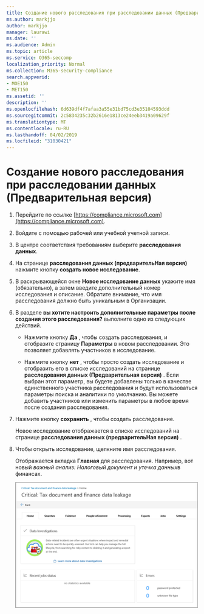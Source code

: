 ```yaml
---
title: Создание нового расследования при расследовании данных (Предварительная версия)
ms.author: markjjo
author: markjjo
manager: laurawi
ms.date: ''
ms.audience: Admin
ms.topic: article
ms.service: O365-seccomp
localization_priority: Normal
ms.collection: M365-security-compliance
search.appverid:
- MOE150
- MET150
ms.assetid: ''
description: ''
ms.openlocfilehash: 6d639df4f7afaa3a55e31bd75cd3e35104593ddd
ms.sourcegitcommit: 2c5834235c32b2616e1813ce24eeb3419a09629f
ms.translationtype: MT
ms.contentlocale: ru-RU
ms.lasthandoff: 04/02/2019
ms.locfileid: "31030421"
---
```

# <a name="create-a-new-investigation-in-data-investigations-preview"></a>Создание нового расследования при расследовании данных (Предварительная версия)

1. Перейдите по ссылке [https://compliance.microsoft.com](https://compliance.microsoft.com).
    
2. Войдите с помощью рабочей или учебной учетной записи.
    
3. В центре соответствия требованиям выберите **расследования данных**.
 
4. На странице **расследования данных (предварительНая версия)** нажмите кнопку **создать новое исследование**.
    
5. В раскрывающейся окне **Новое исследование данных** укажите имя (обязательно), а затем введите дополнительный номер исследования и описание. Обратите внимание, что имя расследования должно быть уникальным в Организации.

6. В разделе **вы хотите настроить дополнительные параметры после создания этого расследования?** выполните одно из следующих действий.

    - Нажмите кнопку **Да** , чтобы создать расследования, и отобразите страницу **Параметры** в новом расследовании. Это позволяет добавлять участников в исследование.
    
    - Нажмите кнопку **нет** , чтобы просто создать исследование и отобразить его в списке исследований на странице **расследования данных (Предварительная версия)** . Если выбран этот параметр, вы будете добавлены только в качестве единственного участника расследования и будут использоваться параметры поиска и аналитики по умолчанию. Вы можете добавить участников или изменить параметры в любое время после создания расследования.

7. Нажмите кнопку **сохранить** , чтобы создать расследование.

    Новое исследование отображается в списке исследований на странице **расследования данных (предварительНая версия)** . 

8. Чтобы открыть исследование, щелкните имя расследования. 

    Отображается вкладка **Главная** для расследования. Например, вот новый *важный анализ: Налоговый документ и утечка данных*в финансах.

    ![Вкладка "Главная" для нового исследования при расследовании данных](../media/NewDataInvestigations.png)

